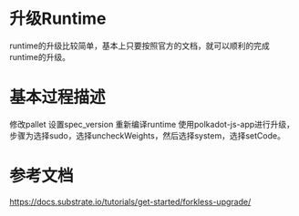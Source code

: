 # 升级Runtime

runtime的升级比较简单，基本上只要按照官方的文档，就可以顺利的完成runtime的升级。

# 基本过程描述
修改pallet
设置spec_version
重新编译runtime
使用polkadot-js-app进行升级，步骤为选择sudo，选择uncheckWeights，然后选择system，选择setCode。


# 参考文档

https://docs.substrate.io/tutorials/get-started/forkless-upgrade/



